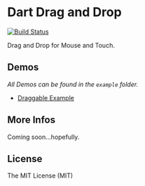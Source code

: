 # Dart Drag and Drop

[![Build Status](https://drone.io/github.com/marcojakob/dart-dnd/status.png)](https://drone.io/github.com/marcojakob/dart-dnd/latest)

Drag and Drop for Mouse and Touch.


## Demos

*All Demos can be found in the `example` folder.*

* [Draggable Example](http://marcojakob.github.io/dart-dnd/draggable/)


## More Infos

Coming soon...hopefully.


## License
The MIT License (MIT)